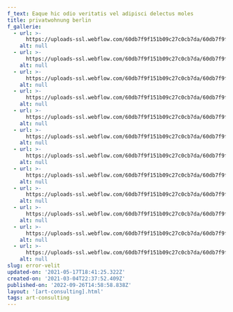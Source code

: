 ```yaml
---
f_text: Eaque hic odio veritatis vel adipisci delectus moles
title: privatwohnung berlin
f_gallerie:
  - url: >-
      https://uploads-ssl.webflow.com/60db7f9f151b09c27c0cb7da/60db7f9f151b0922fe0cb9f5_Wohnung_Marianne1.jpg
    alt: null
  - url: >-
      https://uploads-ssl.webflow.com/60db7f9f151b09c27c0cb7da/60db7f9f151b0950060cb9f3_Wohnung_Marianne2.jpg
    alt: null
  - url: >-
      https://uploads-ssl.webflow.com/60db7f9f151b09c27c0cb7da/60db7f9f151b096e540cb9fc_Wohnung_Marianne3.jpg
    alt: null
  - url: >-
      https://uploads-ssl.webflow.com/60db7f9f151b09c27c0cb7da/60db7f9f151b0916790cb9f1_Wohnung_Marianne4.jpg
    alt: null
  - url: >-
      https://uploads-ssl.webflow.com/60db7f9f151b09c27c0cb7da/60db7f9f151b09ed480cb9f0_Wohnung_Marianne5.jpg
    alt: null
  - url: >-
      https://uploads-ssl.webflow.com/60db7f9f151b09c27c0cb7da/60db7f9f151b092be60cb9f2_Wohnung_Marianne6.jpg
    alt: null
  - url: >-
      https://uploads-ssl.webflow.com/60db7f9f151b09c27c0cb7da/60db7f9f151b09d9620cb9e8_Wohnung_Marianne7.jpg
    alt: null
  - url: >-
      https://uploads-ssl.webflow.com/60db7f9f151b09c27c0cb7da/60db7f9f151b0999160cb9f6_Wohnung_Marianne8.jpg
    alt: null
  - url: >-
      https://uploads-ssl.webflow.com/60db7f9f151b09c27c0cb7da/60db7f9f151b0968760cb9f4_Wohnung_Marianne9.jpg
    alt: null
  - url: >-
      https://uploads-ssl.webflow.com/60db7f9f151b09c27c0cb7da/60db7f9f151b0980840cb9ed_Wohnung_Marianne10.jpg
    alt: null
  - url: >-
      https://uploads-ssl.webflow.com/60db7f9f151b09c27c0cb7da/60db7f9f151b09bc400cba03_Wohnung_Marianne11.jpg
    alt: null
  - url: >-
      https://uploads-ssl.webflow.com/60db7f9f151b09c27c0cb7da/60db7f9f151b0931040cb9e4_Wohnung_Marianne12.jpg
    alt: null
slug: error-velit
updated-on: '2021-05-17T18:41:25.322Z'
created-on: '2021-03-04T22:37:52.409Z'
published-on: '2022-09-26T14:58:58.838Z'
layout: '[art-consulting].html'
tags: art-consulting
---
```



